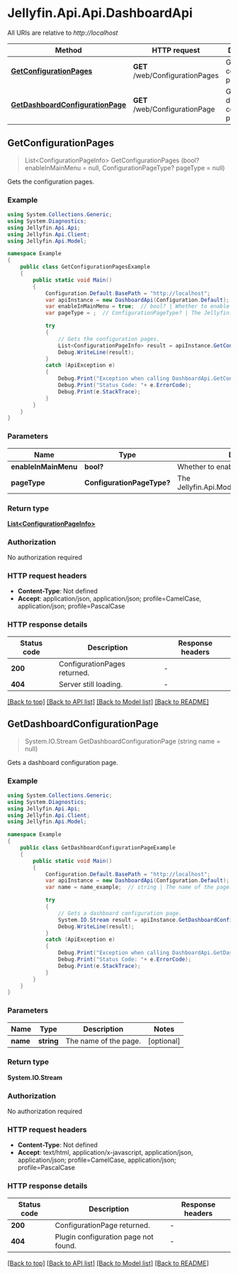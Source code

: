 # Jellyfin.Api.Api.DashboardApi

All URIs are relative to *http://localhost*

Method | HTTP request | Description
------------- | ------------- | -------------
[**GetConfigurationPages**](DashboardApi.md#getconfigurationpages) | **GET** /web/ConfigurationPages | Gets the configuration pages.
[**GetDashboardConfigurationPage**](DashboardApi.md#getdashboardconfigurationpage) | **GET** /web/ConfigurationPage | Gets a dashboard configuration page.



## GetConfigurationPages

> List&lt;ConfigurationPageInfo&gt; GetConfigurationPages (bool? enableInMainMenu = null, ConfigurationPageType? pageType = null)

Gets the configuration pages.

### Example

```csharp
using System.Collections.Generic;
using System.Diagnostics;
using Jellyfin.Api.Api;
using Jellyfin.Api.Client;
using Jellyfin.Api.Model;

namespace Example
{
    public class GetConfigurationPagesExample
    {
        public static void Main()
        {
            Configuration.Default.BasePath = "http://localhost";
            var apiInstance = new DashboardApi(Configuration.Default);
            var enableInMainMenu = true;  // bool? | Whether to enable in the main menu. (optional) 
            var pageType = ;  // ConfigurationPageType? | The Jellyfin.Api.Models.ConfigurationPageInfo. (optional) 

            try
            {
                // Gets the configuration pages.
                List<ConfigurationPageInfo> result = apiInstance.GetConfigurationPages(enableInMainMenu, pageType);
                Debug.WriteLine(result);
            }
            catch (ApiException e)
            {
                Debug.Print("Exception when calling DashboardApi.GetConfigurationPages: " + e.Message );
                Debug.Print("Status Code: "+ e.ErrorCode);
                Debug.Print(e.StackTrace);
            }
        }
    }
}
```

### Parameters


Name | Type | Description  | Notes
------------- | ------------- | ------------- | -------------
 **enableInMainMenu** | **bool?**| Whether to enable in the main menu. | [optional] 
 **pageType** | **ConfigurationPageType?**| The Jellyfin.Api.Models.ConfigurationPageInfo. | [optional] 

### Return type

[**List&lt;ConfigurationPageInfo&gt;**](ConfigurationPageInfo.md)

### Authorization

No authorization required

### HTTP request headers

- **Content-Type**: Not defined
- **Accept**: application/json, application/json; profile=CamelCase, application/json; profile=PascalCase


### HTTP response details
| Status code | Description | Response headers |
|-------------|-------------|------------------|
| **200** | ConfigurationPages returned. |  -  |
| **404** | Server still loading. |  -  |

[[Back to top]](#)
[[Back to API list]](../README.md#documentation-for-api-endpoints)
[[Back to Model list]](../README.md#documentation-for-models)
[[Back to README]](../README.md)


## GetDashboardConfigurationPage

> System.IO.Stream GetDashboardConfigurationPage (string name = null)

Gets a dashboard configuration page.

### Example

```csharp
using System.Collections.Generic;
using System.Diagnostics;
using Jellyfin.Api.Api;
using Jellyfin.Api.Client;
using Jellyfin.Api.Model;

namespace Example
{
    public class GetDashboardConfigurationPageExample
    {
        public static void Main()
        {
            Configuration.Default.BasePath = "http://localhost";
            var apiInstance = new DashboardApi(Configuration.Default);
            var name = name_example;  // string | The name of the page. (optional) 

            try
            {
                // Gets a dashboard configuration page.
                System.IO.Stream result = apiInstance.GetDashboardConfigurationPage(name);
                Debug.WriteLine(result);
            }
            catch (ApiException e)
            {
                Debug.Print("Exception when calling DashboardApi.GetDashboardConfigurationPage: " + e.Message );
                Debug.Print("Status Code: "+ e.ErrorCode);
                Debug.Print(e.StackTrace);
            }
        }
    }
}
```

### Parameters


Name | Type | Description  | Notes
------------- | ------------- | ------------- | -------------
 **name** | **string**| The name of the page. | [optional] 

### Return type

**System.IO.Stream**

### Authorization

No authorization required

### HTTP request headers

- **Content-Type**: Not defined
- **Accept**: text/html, application/x-javascript, application/json, application/json; profile=CamelCase, application/json; profile=PascalCase


### HTTP response details
| Status code | Description | Response headers |
|-------------|-------------|------------------|
| **200** | ConfigurationPage returned. |  -  |
| **404** | Plugin configuration page not found. |  -  |

[[Back to top]](#)
[[Back to API list]](../README.md#documentation-for-api-endpoints)
[[Back to Model list]](../README.md#documentation-for-models)
[[Back to README]](../README.md)

